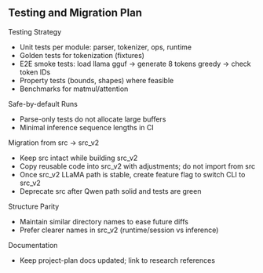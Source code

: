 ## Testing and Migration Plan

Testing Strategy
- Unit tests per module: parser, tokenizer, ops, runtime
- Golden tests for tokenization (fixtures)
- E2E smoke tests: load llama gguf → generate 8 tokens greedy → check token IDs
- Property tests (bounds, shapes) where feasible
- Benchmarks for matmul/attention

Safe-by-default Runs
- Parse-only tests do not allocate large buffers
- Minimal inference sequence lengths in CI

Migration from src → src_v2
- Keep src intact while building src_v2
- Copy reusable code into src_v2 with adjustments; do not import from src
- Once src_v2 LLaMA path is stable, create feature flag to switch CLI to src_v2
- Deprecate src after Qwen path solid and tests are green

Structure Parity
- Maintain similar directory names to ease future diffs
- Prefer clearer names in src_v2 (runtime/session vs inference)

Documentation
- Keep project-plan docs updated; link to research references

